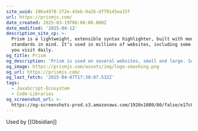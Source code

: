 ```yaml
---
site_uuid: 196a4970-272e-43eb-9a26-df79145ea15f
url: https://prismjs.com/
date_created: 2025-03-19T00:00:00.000Z
date_modified: '2025-04-12'
description_site_cp: >-
  Prism is a lightweight, extensible syntax highlighter, built with modern web
  standards in mind. It’s used in millions of websites, including some of those
  you visit daily.
og_title: Prism
og_description: 'Prism is used on several websites, small and large. Some of them are:'
og_image: https://prismjs.com/assets/img/logo-smashing.png
og_url: https://prismjs.com/
og_last_fetch: '2025-04-07T17:38:07.532Z'
tags:
  - JavaScript-Ecosystem
  - Code-Libraries
og_screenshot_url: >-
  https://og-screenshots-prod.s3.amazonaws.com/1920x1080/80/false/e17c0329eb0f60986269844c4f5e2ff1de0225f97a5df1084f48b33ec180cb14.jpeg
---
```















































Used by [[Obsidian]]
